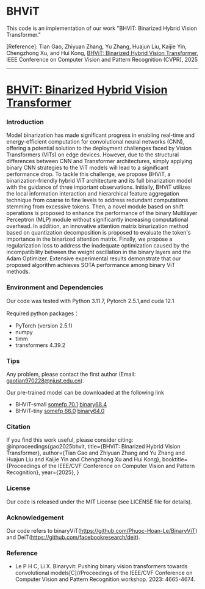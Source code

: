 # BHViT
This code is an implementation of our work "BHViT: Binarized Hybrid Vision Transformer."

[Reference]: Tian Gao, Zhiyuan Zhang, Yu Zhang, Huajun Liu, Kaijie Yin, Chengzhong Xu, and Hui Kong, [BHViT: Binarized Hybrid Vision Transformer](https://arxiv.org/abs/2503.02394), IEEE Conference on Computer Vision and Pattern Recognition (CVPR), 2025


----------------------------------------------------------------------------------------------------------------------------------------------------------
# [BHViT: Binarized Hybrid Vision Transformer](https://arxiv.org/abs/2503.02394)
### Introduction
Model binarization has made significant progress in enabling real-time and energy-efficient computation for convolutional neural networks (CNN), offering a potential solution to the deployment challenges faced by Vision Transformers (ViTs) on edge devices. However, due to the structural differences between CNN and Transformer architectures, simply applying binary CNN strategies to the ViT models will lead to a significant performance drop. To tackle this challenge, we propose BHViT, a binarization-friendly hybrid ViT architecture and its full binarization model with the guidance of three important observations. Initially, BHViT utilizes the local information interaction and hierarchical feature aggregation technique from coarse to fine levels to address redundant computations stemming from excessive tokens. Then, a novel module based on shift operations is proposed to enhance the performance of the binary Multilayer Perceptron (MLP) module without significantly increasing computational overhead. In addition, an innovative attention matrix binarization method based on quantization decomposition is proposed to evaluate the token's importance in the binarized attention matrix. Finally, we propose a regularization loss to address the inadequate optimization caused by the incompatibility between the weight oscillation in the binary layers and the Adam Optimizer. Extensive experimental results demonstrate that our proposed algorithm achieves SOTA performance among binary ViT methods.
### Environment and Dependencies
Our code was tested with Python 3.11.7, Pytorch 2.5.1,and cuda 12.1  

Required python packages：
* PyTorch (version 2.5.1)
* numpy
* timm
* transformers 4.39.2
### Tips
   Any problem, please contact the first author (Email: gaotian970228@njust.edu.cn).

   Our pre-trained model can be downloaded at the following link
   * BHViT-small
     [somefp 70.1](https://drive.google.com/drive/folders/1K8W9LjFQIemG6Cc6xMXzmAOTgBuN9_8h)
     [binary68.4](https://drive.google.com/drive/folders/1K8W9LjFQIemG6Cc6xMXzmAOTgBuN9_8h)
   * BHViT-tiny
     [somefp 66.0](https://drive.google.com/drive/folders/1tuEdd8xkLSuwoordYdEl4VpKLRmP3xJO)
     [binary64.0](https://drive.google.com/drive/folders/1tuEdd8xkLSuwoordYdEl4VpKLRmP3xJO)
### Citation
If you find this work useful, please consider citing:
    @inproceedings{gao2025bhvit,
          title={BHViT: Binarized Hybrid Vision Transformer}, 
          author={Tian Gao and Zhiyuan Zhang and Yu Zhang and Huajun Liu and Kaijie Yin and Chengzhong Xu and Hui Kong},
          booktitle={Proceedings of the IEEE/CVF Conference on Computer Vision and Pattern Recognition},
          year={2025},
          }
### License
Our code is released under the MIT License (see LICENSE file for details).
### Acknowledgement
Our code refers to binaryViT(https://github.com/Phuoc-Hoan-Le/BinaryViT) and DeiT(https://github.com/facebookresearch/deit).
### Reference
* Le P H C, Li X. Binaryvit: Pushing binary vision transformers towards convolutional models[C]//Proceedings of the IEEE/CVF Conference on Computer Vision and Pattern Recognition workshop. 2023: 4665-4674.
